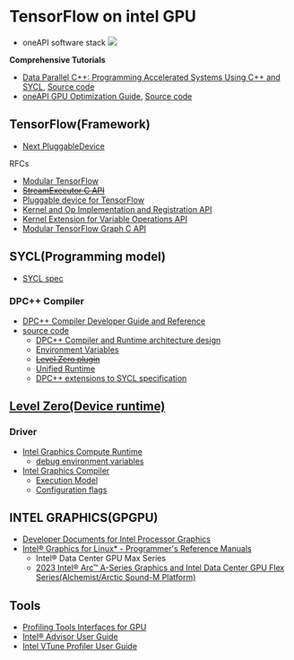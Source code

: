 # TensorFlow on intel GPU
 
 - oneAPI software stack
![](https://spec.oneapi.io/level-zero/latest/_images/one_api_sw_stack.png)


**Comprehensive Tutorials**


- [Data Parallel C++: Programming Accelerated Systems Using C++ and SYCL](https://link.springer.com/book/10.1007/978-1-4842-9691-2), [Source code](https://github.com/Apress/data-parallel-CPP)
- [oneAPI GPU Optimization Guide](https://www.intel.com/content/www/us/en/docs/oneapi/optimization-guide-gpu/2024-0/overview.html), [Source code](https://github.com/oneapi-src/oneAPI-samples/tree/master/Publications)



## TensorFlow(Framework)

 - [Next PluggableDevice](https://github.com/tensorflow/tensorflow/tree/master/tensorflow/core/common_runtime/next_pluggable_device)

RFCs

- [Modular TensorFlow](https://github.com/tensorflow/community/blob/master/rfcs/20190305-modular-tensorflow.md)
- [~~StreamExecutor C API~~](https://github.com/tensorflow/community/blob/master/rfcs/20200612-stream-executor-c-api.md)
- [Pluggable device for TensorFlow](https://github.com/tensorflow/community/blob/master/rfcs/20200624-pluggable-device-for-tensorflow.md)
- [Kernel and Op Implementation and Registration API](https://github.com/tensorflow/community/blob/master/rfcs/20190814-kernel-and-op-registration.md)
- [Kernel Extension for Variable Operations API](https://github.com/tensorflow/community/blob/dd3c8761213043a543fc3665949ab901f86b26f9/rfcs/20210504-kernel-extension-variable-ops.md)
- [Modular TensorFlow Graph C API](https://github.com/tensorflow/community/blob/master/rfcs/20201027-modular-tensorflow-graph-c-api.md)



## SYCL(Programming model)

- [SYCL spec](https://www.khronos.org/registry/SYCL/)



### DPC++ Compiler

- [DPC++ Compiler Developer Guide and Reference](https://software.intel.com/content/www/us/en/develop/documentation/oneapi-dpcpp-cpp-compiler-dev-guide-and-reference/top.html)
- [source code](https://github.com/intel/llvm/tree/sycl/sycl)
  - [DPC++ Compiler and Runtime architecture design](https://github.com/intel/llvm/blob/sycl/sycl/doc/design/CompilerAndRuntimeDesign.md)
  - [Environment Variables](https://github.com/intel/llvm/blob/sycl/sycl/doc/EnvironmentVariables.md)
  - [~~Level Zero plugin~~](https://github.com/intel/llvm/tree/sycl/sycl/plugins/level_zero)
  - [Unified Runtime](https://github.com/intel/llvm/tree/sycl/sycl/plugins/unified_runtime)
  - [DPC++ extensions to SYCL specification](https://github.com/intel/llvm/tree/sycl/sycl/doc/extensions)



## [Level Zero(Device runtime)](https://spec.oneapi.com/level-zero/latest/index.html)



### Driver

- [Intel Graphics Compute Runtime](https://github.com/intel/compute-runtime)
  - [debug environment variables](https://github.com/intel/compute-runtime/blob/master/shared/source/debug_settings/debug_variables_base.inl)
- [Intel Graphics Compiler](https://github.com/intel/intel-graphics-compiler)
  - [Execution Model](https://github.com/intel/intel-graphics-compiler/blob/master/documentation/visa/3_execution_model.md)
  - [Configuration flags](https://github.com/intel/intel-graphics-compiler/blob/master/documentation/configuration_flags.md#list-of-available-flags)



## INTEL GRAPHICS(GPGPU)

- [Developer Documents for Intel Processor Graphics](https://software.intel.com/content/www/us/en/develop/articles/intel-graphics-developers-guides.html)
- [Intel® Graphics for Linux* - Programmer's Reference Manuals](https://www.intel.com/content/www/us/en/develop/documentation/intel-graphics-for-linux-programmers-reference-guide/top.html)
  - Intel® Data Center GPU Max Series
  - [2023 Intel® Arc™ A-Series Graphics and Intel Data Center GPU Flex Series(Alchemist/Arctic Sound-M Platform)](https://www.intel.com/content/www/us/en/docs/graphics-for-linux/developer-reference/1-0/alchemist-arctic-sound-m.html)



## Tools

- [Profiling Tools Interfaces for GPU](https://github.com/intel/pti-gpu)
- [Intel® Advisor User Guide](https://software.intel.com/content/www/us/en/develop/documentation/advisor-user-guide/top/design-for-gpu-offload/offload-modeling-perspective.html)
- [Intel VTune Profiler User Guide](https://software.intel.com/content/www/us/en/develop/documentation/vtune-help/top.html)
